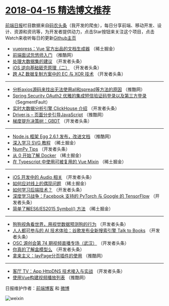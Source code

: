 # [2018-04-15 精选博文推荐](http://hao.caibaojian.com/date/2018/04/15)

[前端日报](http://caibaojian.com/c/news)栏目数据来自[码农头条](http://hao.caibaojian.com/)（我开发的爬虫），每日分享前端、移动开发、设计、资源和资讯等，为开发者提供动力，点击Star按钮来关注这个项目，点击Watch来收听每日的更新[Github主页](https://github.com/kujian/frontendDaily)
* [vuepress：Vue 官方出品的文档生成器](http://hao.caibaojian.com/70765.html) （稀土掘金）
* [前端面试忽悠师入门](http://hao.caibaojian.com/70801.html) （推酷网）
* [处理大数据集的建议](http://hao.caibaojian.com/70772.html) （开发者头条）
* [iOS 逆向基础砸壳原理（二）](http://hao.caibaojian.com/70782.html) （开发者头条）
* [跨 AZ 数据复制方案中的 EC 与 XOR 技术](http://hao.caibaojian.com/70775.html) （开发者头条）

***
* [分析axios源码来找出无法使用all和spread等方法的原因](http://hao.caibaojian.com/70802.html) （推酷网）
* [Spring Security OAuth2 优雅的集成短信验证码登录以及第三方登录](http://hao.caibaojian.com/70764.html) （SegmentFault）
* [实时大数据分析引擎 ClickHouse 介绍](http://hao.caibaojian.com/70776.html) （开发者头条）
* [Driver.js – 页面分步引导JavaScript](http://hao.caibaojian.com/70803.html) （推酷网）
* [梯度提升决策树：GBDT](http://hao.caibaojian.com/70777.html) （开发者头条）

***
* [Node.js 框架 Egg 2.6.1 发布，改进文档](http://hao.caibaojian.com/70804.html) （推酷网）
* [深入学习 SVG 教程](http://hao.caibaojian.com/70766.html) （稀土掘金）
* [NumPy Tips](http://hao.caibaojian.com/70778.html) （开发者头条）
* [从 0 开始了解 Docker](http://hao.caibaojian.com/70827.html) （稀土掘金）
* [在 Typescript 中使用可被复用的 Vue Mixin](http://hao.caibaojian.com/70767.html) （稀土掘金）

***
* [iOS 开发中的 Audio 相关](http://hao.caibaojian.com/70783.html) （开发者头条）
* [如何应对线上的偶现问题](http://hao.caibaojian.com/70828.html) （稀土掘金）
* [如何学习后端技术？](http://hao.caibaojian.com/70771.html) （开发者头条）
* [深度学习战争：Facebook 支持的 PyTorch 与 Google 的 TensorFlow](http://hao.caibaojian.com/70779.html) （开发者头条）
* [简单了解ES6/ES2015 Symbol() 方法](http://hao.caibaojian.com/70829.html) （稀土掘金）

***
* [狗狗视角看世界，用视觉数据预测狗的行为](http://hao.caibaojian.com/70781.html) （开发者头条）
* [人人都可参与的 AI 技术体验：谷歌发布全新搜索引擎 Talk to Books](http://hao.caibaojian.com/70780.html) （开发者头条）
* [OSC 源创会第 74 期视频直播专场（武汉）](http://hao.caibaojian.com/70784.html) （开发者头条）
* [你真的了解盒模型么](http://hao.caibaojian.com/70773.html) （开发者头条）
* [拿来主义：layPage分页插件的使用](http://hao.caibaojian.com/70799.html) （推酷网）

***
* [客厅 TV：App HttpDNS 技术接入与实战](http://hao.caibaojian.com/70774.html) （开发者头条）
* [使用Vue构建视频播放列表](http://hao.caibaojian.com/70800.html) （推酷网）

日报维护作者：[前端博客](http://caibaojian.com/) 和 [微博](http://caibaojian.com/go/weibo)

![weixin](https://user-images.githubusercontent.com/3055447/38468989-651132ac-3b80-11e8-8e6b-15122322a9d7.png)